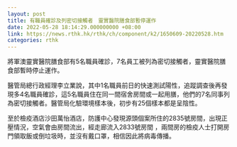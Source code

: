 ```yaml
---
layout: post
title: 有職員確診及列密切接觸者　靈實醫院膳食部暫停運作
date: 2022-05-28 18:14:29.000000000 +08:00
link: https://news.rthk.hk/rthk/ch/component/k2/1650609-20220528.htm
categories: rthk
---
```


將軍澳靈實醫院膳食部有5名職員確診，7名員工被列為密切接觸者，靈實醫院膳食部暫時停止運作。

醫管局總行政經理李立業說，其中1名職員前日的快速測試陽性，追蹤調查後再發現多4名職員確診，這5名職員住在同一間宿舍房間或一起用膳，他們的7名同事列為密切接觸者。醫管局化驗環境樣本後，初步有25個樣本都是呈陰性。

至於檢疫酒店沙田萬怡酒店，防護中心發現源頭個案所住的2835號房間，出現正壓情況，空氣會由房間流出，經走廊流入2833號房間 ，兩間房的檢疫人士打開房門領取飯或倒垃圾時，並沒有戴口罩，相信因此將病毒傳播。
